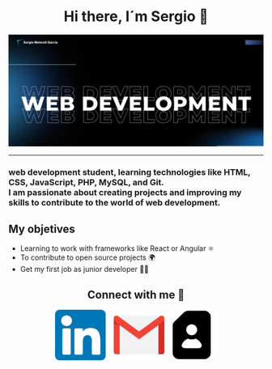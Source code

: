 <div align="center">
    <h1>Hi there, I´m Sergio 👋</h1>
</div>
<div>
    <img src="img/webDevelopment.png" alt="Imagen principal" width="1500px">
</div>
<hr>
<h3>
    web development student, learning technologies like HTML, CSS, JavaScript, PHP, MySQL, and Git.
    <br>
    I am passionate about creating projects and improving my skills to contribute to the world of web development.
</h3>

## My objetives
- Learning to work with frameworks like React or Angular ⚛️
- To contribute to open source projects 🌍
- Get my first job as junior developer 👨‍💻

<div align="center">
    <h2>Connect with me 🤝</h2>
</div>
<div align="center">
    <a href="https://www.linkedin.com/in/sergio-melendi-garc%C3%ADa-918511292/" style="margin-right: 12px;"><img src="img/linkedin.png" alt="Enlace a perfil de LinkedIn" width="100px" height="100px"></a>
    <a href="mailto:sergiiomgdaw@gmail.com"><img src="img/gmail.png" alt="Enlace Gmail" width="100px" height="100px"></a>
    <a href="CV.pdf" target="_blank"><img src="img/perfil-personal.png" alt="Enlace CV" width="100px" height="100px"></a>
</div>
